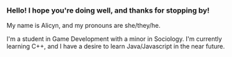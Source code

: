 ### Hello! I hope you're doing well, and thanks for stopping by!

My name is Alicyn, and my pronouns are she/they/he.

I'm a student in Game Development with a minor in Sociology. I'm currently learning C++, and I have a desire to learn Java/Javascript in the near future.

